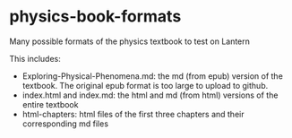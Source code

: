 # physics-book-formats
Many possible formats of the physics textbook to test on Lantern

This includes:
- Exploring-Physical-Phenomena.md: the md (from epub) version of the textbook.  The original epub format is too large to upload to github.
- index.html and index.md: the html and md (from html) versions of the entire textbook
- html-chapters: html files of the first three chapters and their corresponding md files
